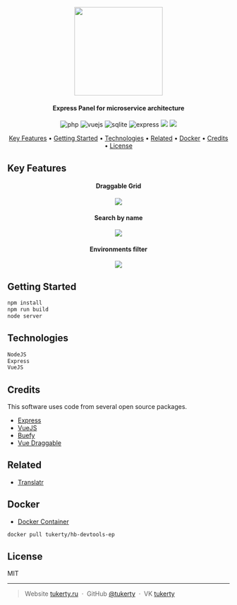 <h1 align="center">
  <br>
  <img src="https://tukerty.tmweb.ru/images/EPDB.png" height="200">
</h1>

<h4 align="center">Express Panel for microservice architecture</h4>

<p align="center">
    <img src="https://img.shields.io/badge/NodeJS%20-8-green.svg" alt="php">
    <img src="https://img.shields.io/badge/VueJS%20-2-brightgreen.svg" alt="vuejs">
    <img src="https://img.shields.io/badge/SQLite%20-3-lightgrey.svg" alt="sqlite">
    <img src="https://img.shields.io/badge/Express%20-5-blue.svg" alt="express">
	<img src="https://img.shields.io/badge/Contributions%20-welcome-orange.svg">
	<img src="https://img.shields.io/badge/License%20-MIT-yellow.svg">
</p>

<p align="center">
  <a href="#key-features">Key Features</a> •
  <a href="#getting-started">Getting Started</a> •
  <a href="#technologies">Technologies</a> •
  <a href="#related">Related</a> •
  <a href="#docker">Docker</a> •
  <a href="#related">Credits</a> •
  <a href="#license">License</a>
</p>

## Key Features

<h4 align="center">Draggable Grid</h4>

<p align="center">
    <img src="https://tukerty.tmweb.ru/images/DraggableGrid.gif">
</p>

<h4 align="center">Search by name</h4>

<p align="center">
    <img src="https://tukerty.tmweb.ru/images/SearchByName.gif">
</p>


<h4 align="center">Environments filter</h4>

<p align="center">
    <img src="https://tukerty.tmweb.ru/images/EnvironmentsFilter.gif">
</p>

## Getting Started

```bash
npm install
npm run build
node server
```

## Technologies

```bash
NodeJS
Express
VueJS
```

## Credits

This software uses code from several open source packages.

- [Express](https://github.com/expressjs/express)
- [VueJS](https://github.com/vuejs/vue)
- [Buefy](https://github.com/buefy/buefy)
- [Vue Draggable](https://github.com/SortableJS/Vue.Draggable)

## Related

- [Translatr](https://github.com/tukerty/translatr/)

## Docker

- [Docker Container](https://hub.docker.com/r/tukerty/hb-devtools-ep/)

```bash
docker pull tukerty/hb-devtools-ep
```

## License

MIT

---

> Website [tukerty.ru](https://tukerty.ru) &nbsp;&middot;&nbsp;
> GitHub [@tukerty](https://github.com/tukerty) &nbsp;&middot;&nbsp;
> VK [tukerty](https://vk.com/tukerty)
